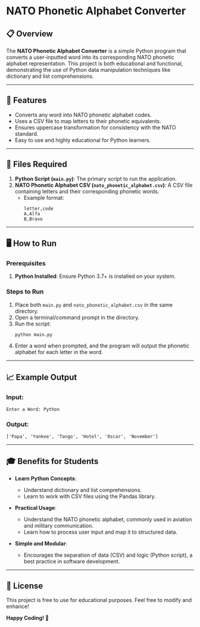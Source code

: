 
# NATO Phonetic Alphabet Converter

## 📋 Overview  
The **NATO Phonetic Alphabet Converter** is a simple Python program that converts a user-inputted word into its corresponding NATO phonetic alphabet representation. This project is both educational and functional, demonstrating the use of Python data manipulation techniques like dictionary and list comprehensions.

---

## 🚀 Features  
- Converts any word into NATO phonetic alphabet codes.  
- Uses a CSV file to map letters to their phonetic equivalents.  
- Ensures uppercase transformation for consistency with the NATO standard.  
- Easy to use and highly educational for Python learners.

---

## 📂 Files Required  
1. **Python Script (`main.py`)**: The primary script to run the application.  
2. **NATO Phonetic Alphabet CSV (`nato_phonetic_alphabet.csv`)**: A CSV file containing letters and their corresponding phonetic words.  
   - Example format:  
     ```csv
     letter,code
     A,Alfa
     B,Bravo
     ```

---

## 🖥️ How to Run  

### Prerequisites  
1. **Python Installed**: Ensure Python 3.7+ is installed on your system.  

### Steps to Run  
1. Place both `main.py` and `nato_phonetic_alphabet.csv` in the same directory.  
2. Open a terminal/command prompt in the directory.  
3. Run the script:  
   ```bash
   python main.py
   ```
4. Enter a word when prompted, and the program will output the phonetic alphabet for each letter in the word.  

---

## 📈 Example Output  
### Input:  
```text
Enter a Word: Python
```

### Output:  
```text
['Papa', 'Yankee', 'Tango', 'Hotel', 'Oscar', 'November']
```

---

## 🎓 Benefits for Students  
- **Learn Python Concepts**:  
  - Understand dictionary and list comprehensions.  
  - Learn to work with CSV files using the Pandas library.  

- **Practical Usage**:  
  - Understand the NATO phonetic alphabet, commonly used in aviation and military communication.  
  - Learn how to process user input and map it to structured data.  

- **Simple and Modular**:  
  - Encourages the separation of data (CSV) and logic (Python script), a best practice in software development.  

---

## 📜 License  
This project is free to use for educational purposes. Feel free to modify and enhance!  

**Happy Coding! 🚀**
